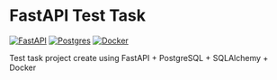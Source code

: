 # FastAPI Test Task
[![FastAPI](https://img.shields.io/badge/FastAPI-005571?style=for-the-badge&logo=fastapi)](https://github.com/tiangolo/fastapi)
[![Postgres](https://img.shields.io/badge/postgres-%23316192.svg?style=for-the-badge&logo=postgresql&logoColor=white)](https://github.com/postgres/postgres)
[![Docker](https://img.shields.io/badge/docker-%230db7ed.svg?style=for-the-badge&logo=docker&logoColor=white)](https://github.com/docker)

Test task project create using FastAPI + PostgreSQL + SQLAlchemy + Docker

